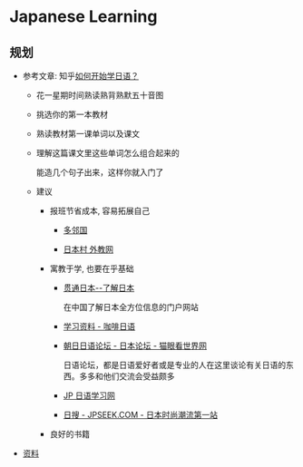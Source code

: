 # Japanese Learning

## 规划

- 参考文章: 知乎[如何开始学日语？](https://www.zhihu.com/question/19773175)

  - 花一星期时间熟读熟背熟默五十音图

  - 挑选你的第一本教材

  - 熟读教材第一课单词以及课文

  - 理解这篇课文里这些单词怎么组合起来的

    能造几个句子出来，这样你就入门了

  - 建议

    - 报班节省成本, 容易拓展自己

      - [多邻国](https://www.duolingo.cn/learn)

      - [日本村 外教网](https://www.ribencun.com/)

    - 寓教于学, 也要在乎基础

      - [贯通日本--了解日本](http://www.kantsuu.com/)

        在中国了解日本全方位信息的门户网站

      - [学习资料 - 咖啡日语](http://www.coffeejp.com/article/)

      - [朝日日语论坛 - 日本论坛 - 猫眼看世界网](http://www.kantsuu.com/riben/14627.shtml)

        日语论坛，都是日语爱好者或是专业的人在这里谈论有关日语的东西。多多和他们交流会受益颇多

      - [JP 日语学习网](http://www.jptranslate.com/)

      - [日搜 - JPSEEK.COM - 日本时尚潮流第一站](https://www.zhishao.com/read/3.htm)

    - 良好的书籍

- [资料](https://qiaxueedu.com/views/advert/activity.html?WECHAT_ID=qiaxue0527)
